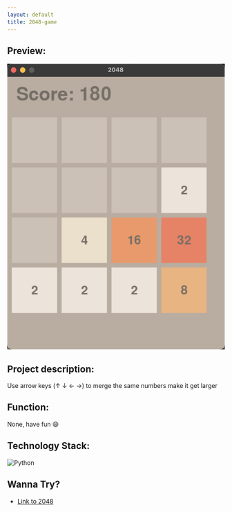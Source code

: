 ```yaml
---
layout: default
title: 2048-game
---
```

## Preview:
![2048](https://raw.githubusercontent.com/endElder/endElder.github.io/master/assets/img/2048.png)

## Project description: 
Use arrow keys (↑ ↓ ← →) to merge the same numbers make it get larger

## Function:
None, have fun 😄

## Technology Stack:
![Python](https://img.shields.io/badge/Python-3776AB?style=flat&logo=python&logoColor=white)
## Wanna Try?



- [Link to 2048]([https://github.com/endElder/to-do](https://github.com/endElder/to-do)
)
